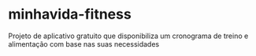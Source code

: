 # minhavida-fitness
Projeto de aplicativo gratuito que disponibiliza um cronograma de treino e alimentação com base nas suas necessidades
